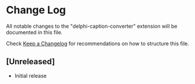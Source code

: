 # Change Log

All notable changes to the "delphi-caption-converter" extension will be documented in this file.

Check [Keep a Changelog](http://keepachangelog.com/) for recommendations on how to structure this file.

## [Unreleased]

- Initial release